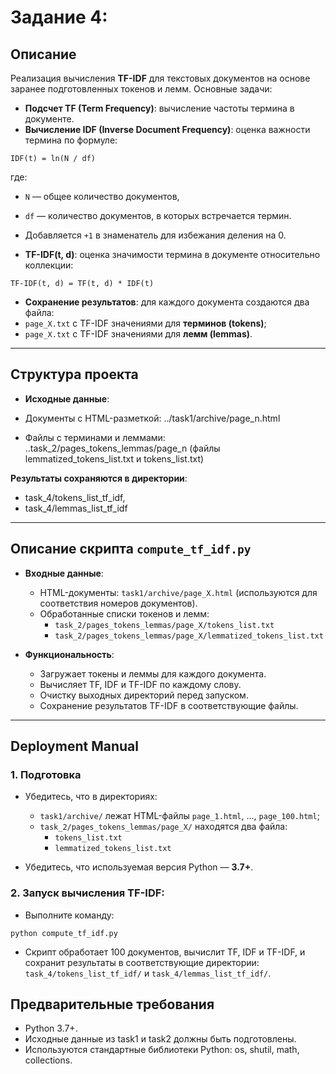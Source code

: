 # Задание 4: 

## Описание

Реализация вычисления **TF-IDF** для текстовых документов на основе заранее подготовленных токенов и лемм. Основные задачи:

- **Подсчет TF (Term Frequency)**: вычисление частоты термина в документе.
- **Вычисление IDF (Inverse Document Frequency)**: оценка важности термина по формуле:
```
IDF(t) = ln(N / df)
```
где:
- `N` — общее количество документов,
- `df` — количество документов, в которых встречается термин.
- Добавляется `+1` в знаменатель для избежания деления на 0.

- **TF-IDF(t, d)**: оценка значимости термина в документе относительно коллекции:
```
TF-IDF(t, d) = TF(t, d) * IDF(t)
```
- **Сохранение результатов**: для каждого документа создаются два файла:
- `page_X.txt` с TF-IDF значениями для **терминов (tokens)**;
- `page_X.txt` с TF-IDF значениями для **лемм (lemmas)**.

---

## Структура проекта

- **Исходные данные**:

 - Документы с HTML-разметкой: ../task1/archive/page_n.html
 - Файлы с терминами и леммами: ..task_2/pages_tokens_lemmas/page_n (файлы lemmatized_tokens_list.txt и tokens_list.txt)

**Результаты сохраняются в директории**:
 - task_4/tokens_list_tf_idf,
 - task_4/lemmas_list_tf_idf

---

## Описание скрипта `compute_tf_idf.py`

- **Входные данные**:
  - HTML-документы: `task1/archive/page_X.html` (используются для соответствия номеров документов).
  - Обработанные списки токенов и лемм:
    - `task_2/pages_tokens_lemmas/page_X/tokens_list.txt`
    - `task_2/pages_tokens_lemmas/page_X/lemmatized_tokens_list.txt`

- **Функциональность**:
  - Загружает токены и леммы для каждого документа.
  - Вычисляет TF, IDF и TF-IDF по каждому слову.
  - Очистку выходных директорий перед запуском.
  - Сохранение результатов TF-IDF в соответствующие файлы.

---

## Deployment Manual

### 1. Подготовка

- Убедитесь, что в директориях:
  - `task1/archive/` лежат HTML-файлы `page_1.html`, ..., `page_100.html`;
  - `task_2/pages_tokens_lemmas/page_X/` находятся два файла:
    - `tokens_list.txt`
    - `lemmatized_tokens_list.txt`

- Убедитесь, что используемая версия Python — **3.7+**.

### 2. Запуск вычисления TF-IDF:

- Выполните команду:
```
python compute_tf_idf.py
```
- Скрипт обработает 100 документов, вычислит TF, IDF и TF-IDF, и сохранит результаты в соответствующие директории: `task_4/tokens_list_tf_idf/` и `task_4/lemmas_list_tf_idf/`.

## Предварительные требования

- Python 3.7+.
- Исходные данные из task1 и task2 должны быть подготовлены.
- Используются стандартные библиотеки Python: os, shutil, math, collections.